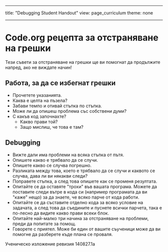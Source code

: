 * * *

title: "Debugging Student Handout" view: page_curriculum theme: none

* * *

# Code.org рецепта за отстраняване на грешки

Тези съвети за отстраняване на грешки ще ви помогнат да продължите напред, ако не виждате начин!

## Работа, за да се избегнат грешки

  * Прочетете указанията.
  * Каква е целта на пъзела?
  * Забави темпо и отивай стъпка по стъпка.
  * Може ли да опишеш проблема със собствени думи?
  * С какъв код започнахте? 
      * Какво прави той?
      * Защо мислиш, че това е там?

## Debugging

  * Вижте дали има проблеми на всяка стъпка от пътя.
  * Опишете какво е трябвало да се случи.
  * Опишете какво се случва погрешно.
  * Разликата между това, което е трябвало да се случи и каквото се случва, дава ли ви някакви следи?
  * Поправете стъпка, а след това опишете как се променя резултата.
  * Опитайте се да оставяте "трохи" във вашата програма. Можете да поставите следи вътре в кода си (например програмата да ви "каже" нещо) за да знаете, че всяко парче от кода работи.
  * Опитайте се да съставите отделно кода за всяко условие на задачата, а след това да съедините и пуснете всички парчета, така е по-лесно да видите какво прави всеки блок.
  * Опитайте най-малко три начина за отстраняване на проблеми, преди да попитате за помощ.
  * Говорете с приятел. Може би един от вашите съученици може да ви помогне да разберете къде плана се проваля.

Ученическо изложение ревизия 140827.1a